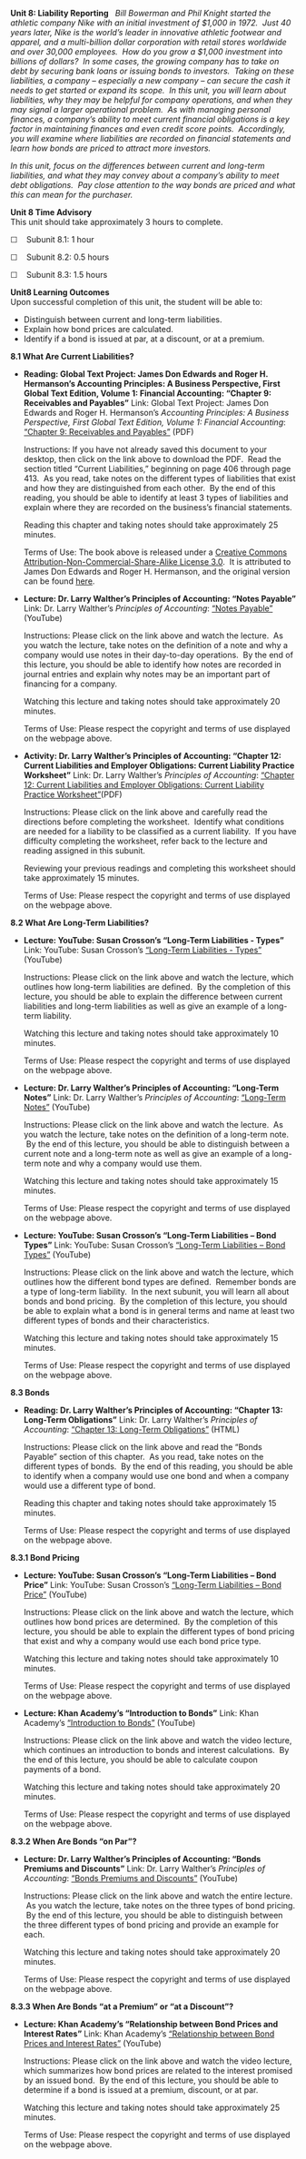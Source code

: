 **Unit 8: Liability Reporting** <span id="8"></span> 
*Bill Bowerman and Phil Knight started the athletic company Nike with an
initial investment of $1,000 in 1972.  Just 40 years later, Nike is the
world’s leader in innovative athletic footwear and apparel, and a
multi-billion dollar corporation with retail stores worldwide and over
30,000 employees.  How do you grow a $1,000 investment into billions of
dollars?  In some cases, the growing company has to take on debt by
securing bank loans or issuing bonds to investors.  Taking on these
liabilities, a company – especially a new company – can secure the cash
it needs to get started or expand its scope.  In this unit, you will
learn about liabilities, why they may be helpful for company operations,
and when they may signal a larger operational problem.  As with managing
personal finances, a company’s ability to meet current financial
obligations is a key factor in maintaining finances and even credit
score points.  Accordingly, you will examine where liabilities are
recorded on financial statements and learn how bonds are priced to
attract more investors.*  
  
 *In this unit, focus on the differences between current and long-term
liabilities, and what they may convey about a company’s ability to meet
debt obligations.  Pay close attention to the way bonds are priced and
what this can mean for the purchaser.*

**Unit 8 Time Advisory**  
This unit should take approximately 3 hours to complete.  
  
 ☐    Subunit 8.1: 1 hour  
  
 ☐    Subunit 8.2: 0.5 hours  
  
 ☐    Subunit 8.3: 1.5 hours

**Unit8 Learning Outcomes**  
Upon successful completion of this unit, the student will be able to:
-   Distinguish between current and long-term liabilities.
-   Explain how bond prices are calculated.
-   Identify if a bond is issued at par, at a discount, or at a premium.

**8.1 What Are Current Liabilities?** <span id="8.1"></span> 
-   **Reading: Global Text Project: James Don Edwards and Roger H.
    Hermanson’s Accounting Principles: A Business Perspective, First
    Global Text Edition, Volume 1: Financial Accounting: “Chapter 9:
    Receivables and Payables”**
    Link: Global Text Project: James Don Edwards and Roger H.
    Hermanson’s *Accounting Principles: A Business Perspective, First
    Global Text Edition, Volume 1: Financial Accounting*: [“Chapter 9:
    Receivables and
    Payables”](http://www.saylor.org/site/wp-content/uploads/2012/10/Accounting-Principles-Vol.-1.pdf)
    (PDF)  
      
     Instructions: If you have not already saved this document to your
    desktop, then click on the link above to download the PDF.  Read the
    section titled “Current Liabilities,” beginning on page 406 through
    page 413.  As you read, take notes on the different types of
    liabilities that exist and how they are distinguished from each
    other.  By the end of this reading, you should be able to identify
    at least 3 types of liabilities and explain where they are recorded
    on the business’s financial statements.  
      
     Reading this chapter and taking notes should take approximately 25
    minutes.  
      
     Terms of Use: The book above is released under a [Creative Commons
    Attribution-Non-Commercial-Share-Alike License
    3.0](http://creativecommons.org/licenses/by-nc-sa/3.0/).  It is
    attributed to James Don Edwards and Roger H. Hermanson, and the
    original version can be found
    [here](http://dl.dropbox.com/u/31779972/Accounting%20Principles%20Vol.%201.pdf).

-   **Lecture: Dr. Larry Walther’s Principles of Accounting: “Notes
    Payable”**
    Link: Dr. Larry Walther’s *Principles of Accounting*: [“Notes
    Payable”](http://www.principlesofaccounting.com/youtube_player/player.html?filename=k6JoWRt5tW0)
    (YouTube)  
      
     Instructions: Please click on the link above and watch the lecture.
     As you watch the lecture, take notes on the definition of a note
    and why a company would use notes in their day-to-day operations.
     By the end of this lecture, you should be able to identify how
    notes are recorded in journal entries and explain why notes may be
    an important part of financing for a company.  
      
     Watching this lecture and taking notes should take approximately 20
    minutes.  
      
     Terms of Use: Please respect the copyright and terms of use
    displayed on the webpage above.

-   **Activity: Dr. Larry Walther’s Principles of Accounting: “Chapter
    12: Current Liabilities and Employer Obligations: Current Liability
    Practice Worksheet”**
    Link: Dr. Larry Walther’s *Principles of Accounting*: [“Chapter 12:
    Current Liabilities and Employer Obligations: Current Liability
    Practice
    Worksheet”](http://www.principlesofaccounting.com/chapter12/problems12.html)(PDF)  
      
     Instructions: Please click on the link above and carefully read the
    directions before completing the worksheet.  Identify what
    conditions are needed for a liability to be classified as a current
    liability.  If you have difficulty completing the worksheet, refer
    back to the lecture and reading assigned in this subunit.  
      
     Reviewing your previous readings and completing this worksheet
    should take approximately 15 minutes.  
      
     Terms of Use: Please respect the copyright and terms of use
    displayed on the webpage above.

**8.2 What Are Long-Term Liabilities?** <span id="8.2"></span> 
-   **Lecture: YouTube: Susan Crosson’s “Long-Term Liabilities -
    Types”**
    Link: YouTube: Susan Crosson’s [“Long-Term Liabilities -
    Types”](http://www.youtube.com/watch?v=U0zRN4LjSLw) (YouTube)  
      
     Instructions: Please click on the link above and watch the lecture,
    which outlines how long-term liabilities are defined.  By the
    completion of this lecture, you should be able to explain the
    difference between current liabilities and long-term liabilities as
    well as give an example of a long-term liability.  
      
     Watching this lecture and taking notes should take approximately 10
    minutes.  
      
     Terms of Use: Please respect the copyright and terms of use
    displayed on the webpage above.

-   **Lecture: Dr. Larry Walther’s Principles of Accounting: “Long-Term
    Notes”**
    Link: Dr. Larry Walther’s *Principles of Accounting*: [“Long-Term
    Notes”](http://www.principlesofaccounting.com/youtube_player/player.html?filename=KLNdz-OjzXc)
    (YouTube)  
      
     Instructions: Please click on the link above and watch the lecture.
     As you watch the lecture, take notes on the definition of a
    long-term note.  By the end of this lecture, you should be able to
    distinguish between a current note and a long-term note as well as
    give an example of a long-term note and why a company would use
    them.  
      
     Watching this lecture and taking notes should take approximately 15
    minutes.  
      
     Terms of Use: Please respect the copyright and terms of use
    displayed on the webpage above.

-   **Lecture: YouTube: Susan Crosson’s “Long-Term Liabilities – Bond
    Types”**
    Link: YouTube: Susan Crosson’s [“Long-Term Liabilities – Bond
    Types”](http://www.youtube.com/watch?v=XvK02Bqxp3g&list=PL105BDCD6667762A6&index=2&feature=plpp_video)
    (YouTube)  
      
     Instructions: Please click on the link above and watch the lecture,
    which outlines how the different bond types are defined.  Remember
    bonds are a type of long-term liability.  In the next subunit, you
    will learn all about bonds and bond pricing.  By the completion of
    this lecture, you should be able to explain what a bond is in
    general terms and name at least two different types of bonds and
    their characteristics.  
      
     Watching this lecture and taking notes should take approximately 15
    minutes.  
      
     Terms of Use: Please respect the copyright and terms of use
    displayed on the webpage above.

**8.3 Bonds** <span id="8.3"></span> 
-   **Reading: Dr. Larry Walther’s Principles of Accounting: “Chapter
    13: Long-Term Obligations”**
    Link: Dr. Larry Walther’s *Principles of Accounting*: [“Chapter 13:
    Long-Term
    Obligations”](http://www.principlesofaccounting.com/chapter13/chapter13.html)
    (HTML)  
      
     Instructions: Please click on the link above and read the “Bonds
    Payable” section of this chapter.  As you read, take notes on the
    different types of bonds.  By the end of this reading, you should be
    able to identify when a company would use one bond and when a
    company would use a different type of bond.  
      
     Reading this chapter and taking notes should take approximately 15
    minutes.  
      
     Terms of Use: Please respect the copyright and terms of use
    displayed on the webpage above.

**8.3.1 Bond Pricing** <span id="8.3.1"></span> 
-   **Lecture: YouTube: Susan Crosson’s “Long-Term Liabilities – Bond
    Price”**
    Link: YouTube: Susan Crosson’s [“Long-Term Liabilities – Bond
    Price”](http://www.youtube.com/watch?v=1h-mqp22llM&feature=BFa&list=PL105BDCD6667762A6)
    (YouTube)  
      
     Instructions: Please click on the link above and watch the lecture,
    which outlines how bond prices are determined.  By the completion of
    this lecture, you should be able to explain the different types of
    bond pricing that exist and why a company would use each bond price
    type.  
      
     Watching this lecture and taking notes should take approximately 10
    minutes.  
      
     Terms of Use: Please respect the copyright and terms of use
    displayed on the webpage above.

-   **Lecture: Khan Academy’s “Introduction to Bonds”**
    Link: Khan Academy’s [“Introduction to
    Bonds”](http://www.khanacademy.org/finance-economics/core-finance/v/introduction-to-bonds)
    (YouTube)  
      
     Instructions: Please click on the link above and watch the video
    lecture, which continues an introduction to bonds and interest
    calculations.  By the end of this lecture, you should be able to
    calculate coupon payments of a bond.  
      
     Watching this lecture and taking notes should take approximately 20
    minutes.  
      
     Terms of Use: Please respect the copyright and terms of use
    displayed on the webpage above.

**8.3.2 When Are Bonds “on Par”?** <span id="8.3.2"></span> 
-   **Lecture: Dr. Larry Walther’s Principles of Accounting: “Bonds
    Premiums and Discounts”**
    Link: Dr. Larry Walther’s *Principles of Accounting*: [“Bonds
    Premiums and
    Discounts”](http://www.principlesofaccounting.com/youtube_player/player.html?filename=I-NgLF14fk8)
    (YouTube)  
      
     Instructions: Please click on the link above and watch the entire
    lecture.  As you watch the lecture, take notes on the three types of
    bond pricing.  By the end of this lecture, you should be able to
    distinguish between the three different types of bond pricing and
    provide an example for each.  
      
     Watching this lecture and taking notes should take approximately 20
    minutes.  
      
     Terms of Use: Please respect the copyright and terms of use
    displayed on the webpage above.

**8.3.3 When Are Bonds “at a Premium” or “at a Discount”?** <span
id="8.3.3"></span> 
-   **Lecture: Khan Academy’s “Relationship between Bond Prices and
    Interest Rates”**
    Link: Khan Academy’s [“Relationship between Bond Prices and Interest
    Rates”](http://www.khanacademy.org/finance-economics/core-finance/v/relationship-between-bond-prices-and-interest-rates)
    (YouTube)  
      
     Instructions: Please click on the link above and watch the video
    lecture, which summarizes how bond prices are related to the
    interest promised by an issued bond.  By the end of this lecture,
    you should be able to determine if a bond is issued at a premium,
    discount, or at par.  
      
     Watching this lecture and taking notes should take approximately 25
    minutes.  
      
     Terms of Use: Please respect the copyright and terms of use
    displayed on the webpage above.


